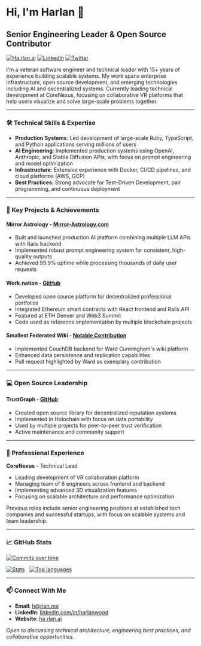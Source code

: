 # Hi, I'm Harlan 👋
## Senior Engineering Leader & Open Source Contributor

[![Ha.rlan.ai](https://img.shields.io/badge/Ha.rlan.ai-1abc9c?style=flat&logo=circuitverse&logoColor=white)](https://ha.rlan.ai/)
[![LinkedIn](https://img.shields.io/badge/-LinkedIn-blue?style=flat&logo=Linkedin&logoColor=white)](https://www.linkedin.com/in/harlanwood/)
[![Twitter](https://img.shields.io/badge/-Twitter-1da1f2?style=flat&logo=x&logoColor=white)](https://twitter.com/harlantwood)

I'm a veteran software engineer and technical leader with 15+ years of experience building scalable systems. My work spans enterprise infrastructure, open source development, and emerging technologies including AI and decentralized systems. Currently leading technical development at CoreNexus, focusing on collaborative VR platforms that help users visualize and solve large-scale problems together.

---

### 🛠 Technical Skills & Expertise

- **Production Systems**: Led development of large-scale Ruby, TypeScript, and Python applications serving millions of users
- **AI Engineering**: Implemented production systems using OpenAI, Anthropic, and Stable Diffusion APIs, with focus on prompt engineering and model optimization
- **Infrastructure**: Extensive experience with Docker, CI/CD pipelines, and cloud platforms (AWS, GCP)
- **Best Practices**: Strong advocate for Test-Driven Development, pair programming, and continuous deployment

---

### 🚀 Key Projects & Achievements

#### **Mirror Astrology** - [Mirror-Astrology.com](https://Mirror-Astrology.com)
- Built and launched production AI platform combining multiple LLM APIs with Rails backend
- Implemented robust prompt engineering system for consistent, high-quality outputs
- Achieved 99.9% uptime while processing thousands of daily user requests

#### **Work.nation** - [GitHub](https://github.com/worknation/work.nation)
- Developed open source platform for decentralized professional portfolios
- Integrated Ethereum smart contracts with React frontend and Rails API
- Featured at ETH Denver and Web3 Summit
- Code used as reference implementation by multiple blockchain projects

#### **Smallest Federated Wiki** - [Notable Contribution](https://github.com/WardCunningham/Smallest-Federated-Wiki/pull/204)
- Implemented CouchDB backend for Ward Cunningham's wiki platform
- Enhanced data persistence and replication capabilities
- Pull request highlighted by Ward as exemplary contribution

---

### 💻 Open Source Leadership

#### **TrustGraph** - [GitHub](https://github.com/trustgraph/trustgraph-holochain)
- Created open source library for decentralized reputation systems
- Implemented in Holochain with focus on data portability
- Used by multiple projects for peer-to-peer trust verification
- Active maintenance and community support

---

### 🌟 Professional Experience

**CoreNexus** - Technical Lead
- Leading development of VR collaboration platform
- Managing team of 6 engineers across frontend and backend
- Implementing advanced 3D visualization features
- Focusing on scalable architecture and performance optimization

Previous roles include senior engineering positions at established tech companies and successful startups, with focus on scalable systems and team leadership.

---

### 📈 GitHub Stats

[![Commits over time](http://github-profile-summary-cards.vercel.app/api/cards/profile-details?username=harlantwood&theme=nord_dark)](https://github.com/harlantwood)

[![Stats](http://github-profile-summary-cards.vercel.app/api/cards/stats?username=harlantwood&theme=nord_dark)](https://github.com/harlantwood) <img src="https://img.spacergif.org/spacer.gif" width="5" height="1"> [![Top languages](http://github-profile-summary-cards.vercel.app/api/cards/most-commit-language?username=harlantwood&theme=nord_dark)](https://github.com/harlantwood)

---

### 📫 Connect With Me

- **Email**: [h@rlan.me](mailto:h@rlan.me)
- **LinkedIn**: [linkedin.com/in/harlanwood](https://www.linkedin.com/in/harlanwood/)
- **Website**: [ha.rlan.ai](https://ha.rlan.ai/)

*Open to discussing technical architecture, engineering best practices, and collaborative opportunities.*



